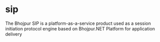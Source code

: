 # sip
The Bhojpur SIP is a platform-as-a-service product used as a session initiation protocol engine based on Bhojpur.NET Platform for application delivery
